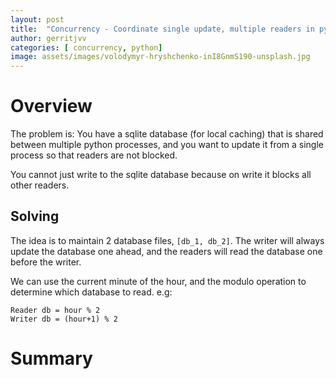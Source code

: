 ```yaml
---
layout: post
title:  "Concurrency - Coordinate single update, multiple readers in python"
author: gerritjvv
categories: [ concurrency, python]
image: assets/images/volodymyr-hryshchenko-inI8GnmS190-unsplash.jpg
---
```



# Overview

The problem is: You have a sqlite database (for local caching) that is shared between multiple python processes,
and you want to update it from a single process so that readers are not blocked.

You cannot just write to the sqlite database because on write it blocks all other readers.


## Solving

The idea is to maintain 2 database files, `[db_1, db_2]`. The writer will always update the database one ahead, and the readers
will read the database one before the writer.
 

We can use the current minute of the hour, and the modulo operation to determine which database to read.
e.g:

```
Reader db = hour % 2
Writer db = (hour+1) % 2
```


 
# Summary 



